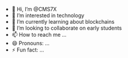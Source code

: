 - 👋 Hi, I’m @CMS7X
- 👀 I’m interested in technology 
- 🌱 I’m currently learning about blockchains
- 💞️ I’m looking to collaborate on early students 
- 📫 How to reach me ...
- 😄 Pronouns: ...
- ⚡ Fun fact: ...

<!---
CMS7X/CMS7X is a ✨ special ✨ repository because its `README.md` (this file) appears on your GitHub profile.
You can click the Preview link to take a look at your changes.
--->

